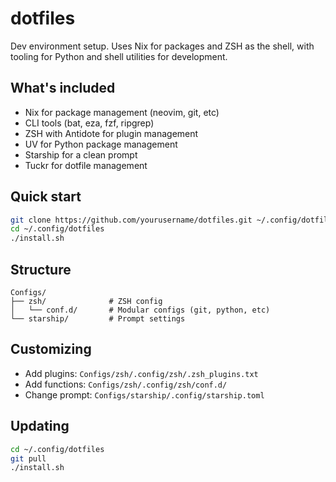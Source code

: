 # dotfiles

Dev environment setup. Uses Nix for packages and ZSH as the shell, with tooling for Python and shell utilities for development.

## What's included

- Nix for package management (neovim, git, etc)
- CLI tools (bat, eza, fzf, ripgrep)
- ZSH with Antidote for plugin management
- UV for Python package management
- Starship for a clean prompt
- Tuckr for dotfile management


## Quick start

```bash
git clone https://github.com/yourusername/dotfiles.git ~/.config/dotfiles
cd ~/.config/dotfiles
./install.sh
```

## Structure

```
Configs/
├── zsh/              # ZSH config
│   └── conf.d/       # Modular configs (git, python, etc)
└── starship/         # Prompt settings
```

## Customizing

- Add plugins: `Configs/zsh/.config/zsh/.zsh_plugins.txt`
- Add functions: `Configs/zsh/.config/zsh/conf.d/`
- Change prompt: `Configs/starship/.config/starship.toml`

## Updating

```bash
cd ~/.config/dotfiles
git pull
./install.sh
```
